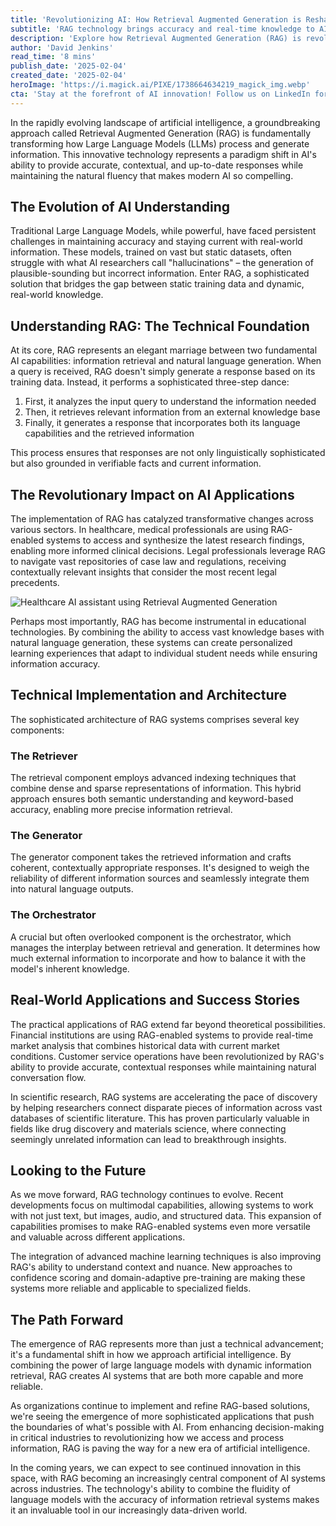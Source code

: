 ```yaml
---
title: 'Revolutionizing AI: How Retrieval Augmented Generation is Reshaping the Future of Large Language Models'
subtitle: 'RAG technology brings accuracy and real-time knowledge to AI systems'
description: 'Explore how Retrieval Augmented Generation (RAG) is revolutionizing AI by combining dynamic information retrieval with natural language generation. Discover the transformative applications across industries from healthcare to finance, addressing longstanding challenges in AI.'
author: 'David Jenkins'
read_time: '8 mins'
publish_date: '2025-02-04'
created_date: '2025-02-04'
heroImage: 'https://i.magick.ai/PIXE/1738664634219_magick_img.webp'
cta: 'Stay at the forefront of AI innovation! Follow us on LinkedIn for daily updates on groundbreaking technologies like RAG and expert insights into the future of artificial intelligence.'
---
```


In the rapidly evolving landscape of artificial intelligence, a groundbreaking approach called Retrieval Augmented Generation (RAG) is fundamentally transforming how Large Language Models (LLMs) process and generate information. This innovative technology represents a paradigm shift in AI's ability to provide accurate, contextual, and up-to-date responses while maintaining the natural fluency that makes modern AI so compelling.

## The Evolution of AI Understanding

Traditional Large Language Models, while powerful, have faced persistent challenges in maintaining accuracy and staying current with real-world information. These models, trained on vast but static datasets, often struggle with what AI researchers call "hallucinations" – the generation of plausible-sounding but incorrect information. Enter RAG, a sophisticated solution that bridges the gap between static training data and dynamic, real-world knowledge.

## Understanding RAG: The Technical Foundation

At its core, RAG represents an elegant marriage between two fundamental AI capabilities: information retrieval and natural language generation. When a query is received, RAG doesn't simply generate a response based on its training data. Instead, it performs a sophisticated three-step dance:

1. First, it analyzes the input query to understand the information needed
2. Then, it retrieves relevant information from an external knowledge base
3. Finally, it generates a response that incorporates both its language capabilities and the retrieved information

This process ensures that responses are not only linguistically sophisticated but also grounded in verifiable facts and current information.

## The Revolutionary Impact on AI Applications

The implementation of RAG has catalyzed transformative changes across various sectors. In healthcare, medical professionals are using RAG-enabled systems to access and synthesize the latest research findings, enabling more informed clinical decisions. Legal professionals leverage RAG to navigate vast repositories of case law and regulations, receiving contextually relevant insights that consider the most recent legal precedents.

![Healthcare AI assistant using Retrieval Augmented Generation](https://i.magick.ai/PIXE/1738664634222_magick_img.webp)

Perhaps most importantly, RAG has become instrumental in educational technologies. By combining the ability to access vast knowledge bases with natural language generation, these systems can create personalized learning experiences that adapt to individual student needs while ensuring information accuracy.

## Technical Implementation and Architecture

The sophisticated architecture of RAG systems comprises several key components:

### The Retriever
The retrieval component employs advanced indexing techniques that combine dense and sparse representations of information. This hybrid approach ensures both semantic understanding and keyword-based accuracy, enabling more precise information retrieval.

### The Generator
The generator component takes the retrieved information and crafts coherent, contextually appropriate responses. It's designed to weigh the reliability of different information sources and seamlessly integrate them into natural language outputs.

### The Orchestrator
A crucial but often overlooked component is the orchestrator, which manages the interplay between retrieval and generation. It determines how much external information to incorporate and how to balance it with the model's inherent knowledge.

## Real-World Applications and Success Stories

The practical applications of RAG extend far beyond theoretical possibilities. Financial institutions are using RAG-enabled systems to provide real-time market analysis that combines historical data with current market conditions. Customer service operations have been revolutionized by RAG's ability to provide accurate, contextual responses while maintaining natural conversation flow.

In scientific research, RAG systems are accelerating the pace of discovery by helping researchers connect disparate pieces of information across vast databases of scientific literature. This has proven particularly valuable in fields like drug discovery and materials science, where connecting seemingly unrelated information can lead to breakthrough insights.

## Looking to the Future

As we move forward, RAG technology continues to evolve. Recent developments focus on multimodal capabilities, allowing systems to work with not just text, but images, audio, and structured data. This expansion of capabilities promises to make RAG-enabled systems even more versatile and valuable across different applications.

The integration of advanced machine learning techniques is also improving RAG's ability to understand context and nuance. New approaches to confidence scoring and domain-adaptive pre-training are making these systems more reliable and applicable to specialized fields.

## The Path Forward

The emergence of RAG represents more than just a technical advancement; it's a fundamental shift in how we approach artificial intelligence. By combining the power of large language models with dynamic information retrieval, RAG creates AI systems that are both more capable and more reliable.

As organizations continue to implement and refine RAG-based solutions, we're seeing the emergence of more sophisticated applications that push the boundaries of what's possible with AI. From enhancing decision-making in critical industries to revolutionizing how we access and process information, RAG is paving the way for a new era of artificial intelligence.

In the coming years, we can expect to see continued innovation in this space, with RAG becoming an increasingly central component of AI systems across industries. The technology's ability to combine the fluidity of language models with the accuracy of information retrieval systems makes it an invaluable tool in our increasingly data-driven world.